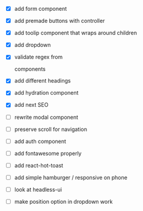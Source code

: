 - [x] add form component
- [x] add premade buttons with controller
- [x] add toolip component that wraps around children
- [x] add dropdown
- [x] validate regex from <Form> components
- [x] add different headings
- [x] add hydration component
- [x] add next SEO

- [ ] rewrite modal component
- [ ] preserve scroll for navigation
- [ ] add auth component
- [ ] add fontawesome properly
- [ ] add react-hot-toast
- [ ] add simple hamburger / responsive on phone
- [ ] look at headless-ui
- [ ] make position option in dropdown work
